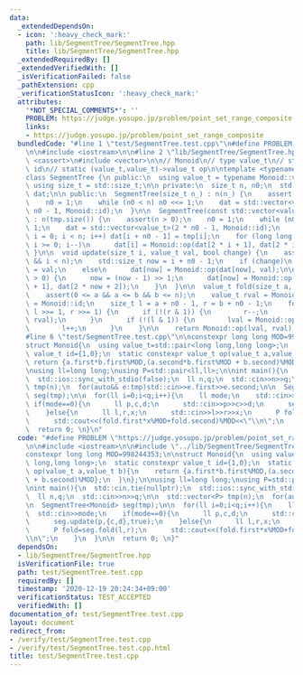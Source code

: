 ```yaml
---
data:
  _extendedDependsOn:
  - icon: ':heavy_check_mark:'
    path: lib/SegmentTree/SegmentTree.hpp
    title: lib/SegmentTree/SegmentTree.hpp
  _extendedRequiredBy: []
  _extendedVerifiedWith: []
  _isVerificationFailed: false
  _pathExtension: cpp
  _verificationStatusIcon: ':heavy_check_mark:'
  attributes:
    '*NOT_SPECIAL_COMMENTS*': ''
    PROBLEM: https://judge.yosupo.jp/problem/point_set_range_composite
    links:
    - https://judge.yosupo.jp/problem/point_set_range_composite
  bundledCode: "#line 1 \"test/SegmentTree.test.cpp\"\n#define PROBLEM \"https://judge.yosupo.jp/problem/point_set_range_composite\"\
    \n\n#include <iostream>\n\n#line 2 \"lib/SegmentTree/SegmentTree.hpp\"\n\n#include\
    \ <cassert>\n#include <vector>\n\n// Monoid\n// type value_t\n// static value_t\
    \ id\n// static (value_t,value_t)->value_t op\n\ntemplate <typename Monoid>\n\
    class SegmentTree {\n public:\n  using value_t = typename Monoid::value_t;\n \
    \ using size_t = std::size_t;\n\n private:\n  size_t n, n0;\n  std::vector<value_t>\
    \ dat;\n\n public:\n  SegmentTree(size_t n_) : n(n_) {\n    assert(n_ > 0);\n\
    \    n0 = 1;\n    while (n0 < n) n0 <<= 1;\n    dat = std::vector<value_t>(2 *\
    \ n0 - 1, Monoid::id);\n  }\n\n  SegmentTree(const std::vector<value_t>& tmp)\
    \ : n(tmp.size()) {\n    assert(n > 0);\n    n0 = 1;\n    while (n0 < n) n0 <<=\
    \ 1;\n    dat = std::vector<value_t>(2 * n0 - 1, Monoid::id);\n    for (size_t\
    \ i = 0; i < n; i++) dat[i + n0 - 1] = tmp[i];\n    for (long long i = n0 - 2;\
    \ i >= 0; i--)\n      dat[i] = Monoid::op(dat[2 * i + 1], dat[2 * i + 2]);\n \
    \ }\n\n  void update(size_t i, value_t val, bool change) {\n    assert(0 <= i\
    \ && i < n);\n    std::size_t now = i + n0 - 1;\n    if (change)\n      dat[now]\
    \ = val;\n    else\n      dat[now] = Monoid::op(dat[now], val);\n\n    while (now\
    \ > 0) {\n      now = (now - 1) >> 1;\n      dat[now] = Monoid::op(dat[2 * now\
    \ + 1], dat[2 * now + 2]);\n    }\n  }\n\n  value_t fold(size_t a, size_t b) {\n\
    \    assert(0 <= a && a <= b && b <= n);\n    value_t rval = Monoid::id, lval\
    \ = Monoid::id;\n    size_t l = a + n0 - 1, r = b + n0 - 1;\n    for (; l < r;\
    \ l >>= 1, r >>= 1) {\n      if (!(r & 1)) {\n        r--;\n        rval = Monoid::op(dat[r],\
    \ rval);\n      }\n      if (!(l & 1)) {\n        lval = Monoid::op(lval, dat[l]);\n\
    \        l++;\n      }\n    }\n\n    return Monoid::op(lval, rval);\n  }\n};\n\
    #line 6 \"test/SegmentTree.test.cpp\"\n\nconstexpr long long MOD=998244353;\n\n\
    struct Monoid{\n  using value_t=std::pair<long long,long long>;\n  static constexpr\
    \ value_t id={1,0};\n  static constexpr value_t op(value_t a,value_t b){\n   \
    \ return {a.first*b.first%MOD,(a.second*b.first%MOD + b.second)%MOD};\n  }\n};\n\
    \nusing ll=long long;\nusing P=std::pair<ll,ll>;\n\nint main(){\n  std::cin.tie(nullptr);\n\
    \  std::ios::sync_with_stdio(false);\n  ll n,q;\n  std::cin>>n>>q;\n\n  std::vector<P>\
    \ tmp(n);\n  for(auto&& e:tmp)std::cin>>e.first>>e.second;\n\n  SegmentTree<Monoid>\
    \ seg(tmp);\n\n  for(ll i=0;i<q;i++){\n    ll mode;\n    std::cin>>mode;\n   \
    \ if(mode==0){\n      ll p,c,d;\n      std::cin>>p>>c>>d;\n      seg.update(p,{c,d},true);\n\
    \    }else{\n      ll l,r,x;\n      std::cin>>l>>r>>x;\n      P fold=seg.fold(l,r);\n\
    \      std::cout<<(fold.first*x%MOD+fold.second)%MOD<<\"\\n\";\n    }\n  }\n\n\
    \  return 0; \n}\n"
  code: "#define PROBLEM \"https://judge.yosupo.jp/problem/point_set_range_composite\"\
    \n\n#include <iostream>\n\n#include \"../lib/SegmentTree/SegmentTree.hpp\"\n\n\
    constexpr long long MOD=998244353;\n\nstruct Monoid{\n  using value_t=std::pair<long\
    \ long,long long>;\n  static constexpr value_t id={1,0};\n  static constexpr value_t\
    \ op(value_t a,value_t b){\n    return {a.first*b.first%MOD,(a.second*b.first%MOD\
    \ + b.second)%MOD};\n  }\n};\n\nusing ll=long long;\nusing P=std::pair<ll,ll>;\n\
    \nint main(){\n  std::cin.tie(nullptr);\n  std::ios::sync_with_stdio(false);\n\
    \  ll n,q;\n  std::cin>>n>>q;\n\n  std::vector<P> tmp(n);\n  for(auto&& e:tmp)std::cin>>e.first>>e.second;\n\
    \n  SegmentTree<Monoid> seg(tmp);\n\n  for(ll i=0;i<q;i++){\n    ll mode;\n  \
    \  std::cin>>mode;\n    if(mode==0){\n      ll p,c,d;\n      std::cin>>p>>c>>d;\n\
    \      seg.update(p,{c,d},true);\n    }else{\n      ll l,r,x;\n      std::cin>>l>>r>>x;\n\
    \      P fold=seg.fold(l,r);\n      std::cout<<(fold.first*x%MOD+fold.second)%MOD<<\"\
    \\n\";\n    }\n  }\n\n  return 0; \n}"
  dependsOn:
  - lib/SegmentTree/SegmentTree.hpp
  isVerificationFile: true
  path: test/SegmentTree.test.cpp
  requiredBy: []
  timestamp: '2020-12-19 20:24:34+09:00'
  verificationStatus: TEST_ACCEPTED
  verifiedWith: []
documentation_of: test/SegmentTree.test.cpp
layout: document
redirect_from:
- /verify/test/SegmentTree.test.cpp
- /verify/test/SegmentTree.test.cpp.html
title: test/SegmentTree.test.cpp
---
```

